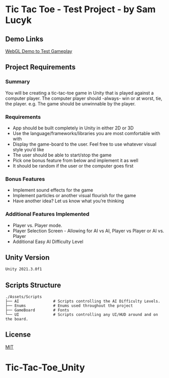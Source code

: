 # Tic Tac Toe - Test Project - by Sam Lucyk
## Demo Links
[WebGL Demo to Test Gameplay](https://demos.studiogarnish.com/tic-tac-toe/index.html)
## Project Requirements
### Summary
You will be creating a tic-tac-toe game in Unity that is played against a computer player.
The computer player should -always- win or at worst, tie, the player. e.g. The game
should be unwinnable by the player.

### Requirements
- App should be built completely in Unity in either 2D or 3D
- Use the language/frameworks/libraries you are most comfortable with with
- Display the game-board to the user. Feel free to use whatever visual style you’d like
- The user should be able to start/stop the game
- Pick one bonus feature from below and implement it as well
- It should be random if the user or the computer goes first

### Bonus Features
- Implement sound effects for the game
- Implement particles or another visual flourish for the game
- Have another idea? Let us know what you’re thinking

### Additional Features Implemented
- Player vs. Player mode.
- Player Selection Screen - Allowing for AI vs AI, Player vs Player or AI vs. Player
- Additional Easy AI Difficulty Level

## Unity Version
```bash
Unity 2021.3.0f1
```
## Scripts Structure

    ./Assets/Scripts
    ├── AI               # Scripts controlling the AI Difficulty Levels.
    ├── Enums            # Enums used throughout the project
    ├── GameBoard        # Fonts
    └── UI               # Scripts controlling any UI/HUD around and on the board.
   
## License
[MIT](https://choosealicense.com/licenses/mit/)
# Tic-Tac-Toe_Unity
